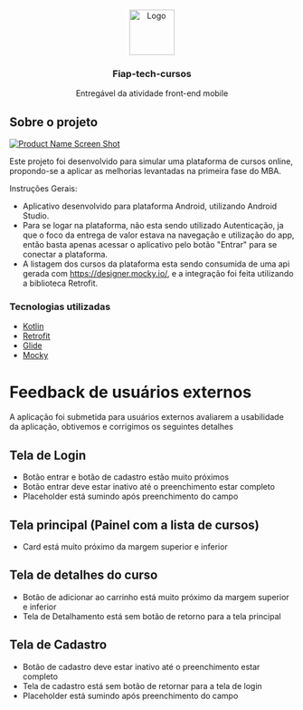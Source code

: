<!-- PROJECT LOGO -->
<br />
<p align="center">
  <a href="https://github.com/henriquevergara/android-alura-orgs">
    <img src="https://upload.wikimedia.org/wikipedia/commons/thumb/6/66/Android_robot.png/504px-Android_robot.png" alt="Logo" width="80" height="80">
  </a>

  <h3 align="center">Fiap-tech-cursos</h3>

  <p align="center">
    Entregável da atividade front-end mobile
    <br />
</p>

<!-- ABOUT THE PROJECT -->
## Sobre o projeto

[![Product Name Screen Shot][product-screenshot]](https://user-images.githubusercontent.com/36764823/127744569-b5f72ef4-4c15-4390-96b6-5cd5ccbfd59e.png)

Este projeto foi desenvolvido para simular uma plataforma de cursos online, propondo-se a aplicar as melhorias levantadas na primeira fase do MBA.

Instruções Gerais:
* Aplicativo desenvolvido para plataforma Android, utilizando Android Studio.
* Para se logar na plataforma, não esta sendo utilizado Autenticação, ja que o foco da entrega de valor estava na navegação e utilização do app, então basta apenas acessar o aplicativo pelo botão "Entrar" para se conectar a plataforma.
* A listagem dos cursos da plataforma esta sendo consumida de uma api gerada com https://designer.mocky.io/, e a integração foi feita utilizando a biblioteca Retrofit.

### Tecnologias utilizadas

* [Kotlin](https://developer.android.com/kotlin)
* [Retrofit](https://square.github.io/retrofit/)
* [Glide](https://github.com/bumptech/glide)
* [Mocky](https://designer.mocky.io/)



<!-- GETTING STARTED -->
# Feedback de usuários externos

A aplicação foi submetida para usuários externos avaliarem a usabilidade da aplicação, obtivemos e corrigimos os seguintes detalhes 

## Tela de Login 

- Botão entrar e botão de cadastro estão muito próximos 
- Botão entrar deve estar inativo até o preenchimento estar completo 
- Placeholder está sumindo após preenchimento do campo 

## Tela principal (Painel com a lista de cursos)

- Card está muito próximo da margem superior e inferior 

## Tela de detalhes do curso

- Botão de adicionar ao carrinho está muito próximo da margem superior e inferior 
- Tela de Detalhamento está sem botão de retorno para a tela principal 

## Tela de Cadastro 

- Botão de cadastro deve estar inativo até o preenchimento estar completo 
- Tela de cadastro está sem botão de retornar para a tela de login 
- Placeholder está sumindo após preenchimento do campo 



[product-screenshot]: https://user-images.githubusercontent.com/36764823/127744569-b5f72ef4-4c15-4390-96b6-5cd5ccbfd59e.png
